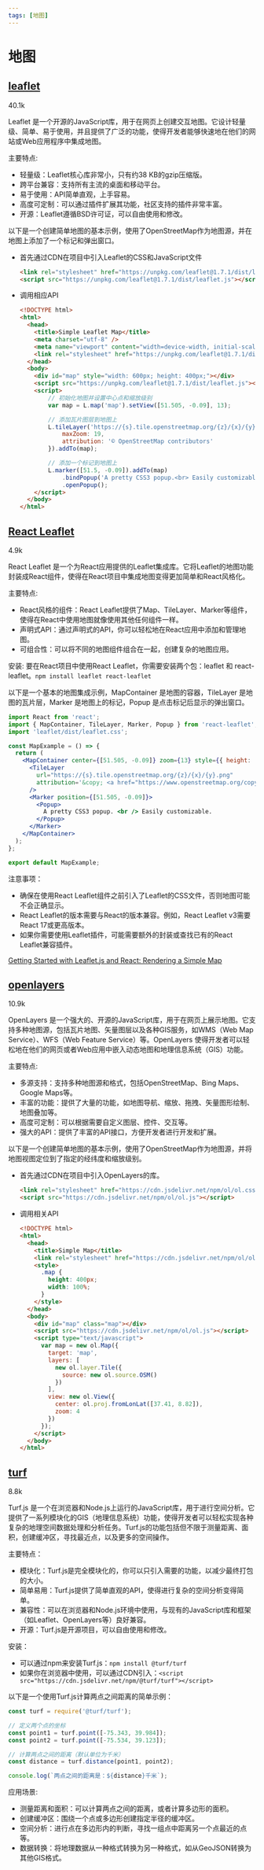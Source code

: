 ```yaml
---
tags: [地图]
---
```


# 地图
## [leaflet](https://github.com/Leaflet/Leaflet)
40.1k

Leaflet 是一个开源的JavaScript库，用于在网页上创建交互地图。它设计轻量级、简单、易于使用，并且提供了广泛的功能，使得开发者能够快速地在他们的网站或Web应用程序中集成地图。

主要特点:
- 轻量级：Leaflet核心库非常小，只有约38 KB的gzip压缩版。
- 跨平台兼容：支持所有主流的桌面和移动平台。
- 易于使用：API简单直观，上手容易。
- 高度可定制：可以通过插件扩展其功能，社区支持的插件非常丰富。
- 开源：Leaflet遵循BSD许可证，可以自由使用和修改。

以下是一个创建简单地图的基本示例，使用了OpenStreetMap作为地图源，并在地图上添加了一个标记和弹出窗口。
- 首先通过CDN在项目中引入Leaflet的CSS和JavaScript文件
  ```html
  <link rel="stylesheet" href="https://unpkg.com/leaflet@1.7.1/dist/leaflet.css" />
  <script src="https://unpkg.com/leaflet@1.7.1/dist/leaflet.js"></script>
  ```
- 调用相应API
  ```html
  <!DOCTYPE html>
  <html>
    <head>
      <title>Simple Leaflet Map</title>
      <meta charset="utf-8" />
      <meta name="viewport" content="width=device-width, initial-scale=1.0">
      <link rel="stylesheet" href="https://unpkg.com/leaflet@1.7.1/dist/leaflet.css" />
    </head>
    <body>
      <div id="map" style="width: 600px; height: 400px;"></div>
      <script src="https://unpkg.com/leaflet@1.7.1/dist/leaflet.js"></script>
      <script>
          // 初始化地图并设置中心点和缩放级别
          var map = L.map('map').setView([51.505, -0.09], 13);

          // 添加瓦片图层到地图上
          L.tileLayer('https://{s}.tile.openstreetmap.org/{z}/{x}/{y}.png', {
              maxZoom: 19,
              attribution: '© OpenStreetMap contributors'
          }).addTo(map);

          // 添加一个标记到地图上
          L.marker([51.5, -0.09]).addTo(map)
              .bindPopup('A pretty CSS3 popup.<br> Easily customizable.')
              .openPopup();
      </script>
    </body>
  </html>
  ```

## [React Leaflet](https://github.com/PaulLeCam/react-leaflet)
4.9k

React Leaflet 是一个为React应用提供的Leaflet集成库。它将Leaflet的地图功能封装成React组件，使得在React项目中集成地图变得更加简单和React风格化。

主要特点:
- React风格的组件：React Leaflet提供了Map、TileLayer、Marker等组件，使得在React中使用地图就像使用其他任何组件一样。
- 声明式API：通过声明式的API，你可以轻松地在React应用中添加和管理地图。
- 可组合性：可以将不同的地图组件组合在一起，创建复杂的地图应用。

安装: 要在React项目中使用React Leaflet，你需要安装两个包：leaflet 和 react-leaflet。`npm install leaflet react-leaflet`

以下是一个基本的地图集成示例，MapContainer 是地图的容器，TileLayer 是地图的瓦片层，Marker 是地图上的标记，Popup 是点击标记后显示的弹出窗口。
```jsx
import React from 'react';
import { MapContainer, TileLayer, Marker, Popup } from 'react-leaflet';
import 'leaflet/dist/leaflet.css';

const MapExample = () => {
  return (
    <MapContainer center={[51.505, -0.09]} zoom={13} style={{ height: '100vh', width: '100%' }}>
      <TileLayer
        url="https://{s}.tile.openstreetmap.org/{z}/{x}/{y}.png"
        attribution='&copy; <a href="https://www.openstreetmap.org/copyright">OpenStreetMap</a> contributors'
      />
      <Marker position={[51.505, -0.09]}>
        <Popup>
          A pretty CSS3 popup. <br /> Easily customizable.
        </Popup>
      </Marker>
    </MapContainer>
  );
};

export default MapExample;
```

注意事项：
- 确保在使用React Leaflet组件之前引入了Leaflet的CSS文件，否则地图可能不会正确显示。
- React Leaflet的版本需要与React的版本兼容。例如，React Leaflet v3需要React 17或更高版本。
- 如果你需要使用Leaflet插件，可能需要额外的封装或查找已有的React Leaflet兼容插件。

[Getting Started with Leaflet.js and React: Rendering a Simple Map](https://medium.com/@timndichu/getting-started-with-leaflet-js-and-react-rendering-a-simple-map-ef9ee0498202)

## [openlayers](https://github.com/openlayers/openlayers)
10.9k

OpenLayers 是一个强大的、开源的JavaScript库，用于在网页上展示地图。它支持多种地图源，包括瓦片地图、矢量图层以及各种GIS服务，如WMS（Web Map Service）、WFS（Web Feature Service）等。OpenLayers 使得开发者可以轻松地在他们的网页或者Web应用中嵌入动态地图和地理信息系统（GIS）功能。

主要特点:
- 多源支持：支持多种地图源和格式，包括OpenStreetMap、Bing Maps、Google Maps等。
- 丰富的功能：提供了大量的功能，如地图导航、缩放、拖拽、矢量图形绘制、地图叠加等。
- 高度可定制：可以根据需要自定义图层、控件、交互等。
- 强大的API：提供了丰富的API接口，方便开发者进行开发和扩展。

以下是一个创建简单地图的基本示例，使用了OpenStreetMap作为地图源，并将地图视图定位到了指定的经纬度和缩放级别。
- 首先通过CDN在项目中引入OpenLayers的库。
  ```html
  <link rel="stylesheet" href="https://cdn.jsdelivr.net/npm/ol/ol.css" type="text/css">
  <script src="https://cdn.jsdelivr.net/npm/ol/ol.js"></script>
  ```
- 调用相关API
  ```html
  <!DOCTYPE html>
  <html>
    <head>
      <title>Simple Map</title>
      <link rel="stylesheet" href="https://cdn.jsdelivr.net/npm/ol/ol.css" type="text/css">
      <style>
        .map {
          height: 400px;
          width: 100%;
        }
      </style>
    </head>
    <body>
      <div id="map" class="map"></div>
      <script src="https://cdn.jsdelivr.net/npm/ol/ol.js"></script>
      <script type="text/javascript">
        var map = new ol.Map({
          target: 'map',
          layers: [
            new ol.layer.Tile({
              source: new ol.source.OSM()
            })
          ],
          view: new ol.View({
            center: ol.proj.fromLonLat([37.41, 8.82]),
            zoom: 4
          })
        });
      </script>
    </body>
  </html>
  ```

## [turf](https://github.com/Turfjs/turf/)
8.8k

Turf.js 是一个在浏览器和Node.js上运行的JavaScript库，用于进行空间分析。它提供了一系列模块化的GIS（地理信息系统）功能，使得开发者可以轻松实现各种复杂的地理空间数据处理和分析任务。Turf.js的功能包括但不限于测量距离、面积，创建缓冲区，寻找最近点，以及更多的空间操作。

主要特点：
- 模块化：Turf.js是完全模块化的，你可以只引入需要的功能，以减少最终打包的大小。
- 简单易用：Turf.js提供了简单直观的API，使得进行复杂的空间分析变得简单。
- 兼容性：可以在浏览器和Node.js环境中使用，与现有的JavaScript库和框架（如Leaflet、OpenLayers等）良好兼容。
- 开源：Turf.js是开源项目，可以自由使用和修改。

安装：
- 可以通过npm来安装Turf.js：`npm install @turf/turf`
- 如果你在浏览器中使用，可以通过CDN引入：`<script src="https://cdn.jsdelivr.net/npm/@turf/turf"></script>`

以下是一个使用Turf.js计算两点之间距离的简单示例：
```js
const turf = require('@turf/turf');

// 定义两个点的坐标
const point1 = turf.point([-75.343, 39.984]);
const point2 = turf.point([-75.534, 39.123]);

// 计算两点之间的距离（默认单位为千米）
const distance = turf.distance(point1, point2);

console.log(`两点之间的距离是：${distance}千米`);
```

应用场景:
- 测量距离和面积：可以计算两点之间的距离，或者计算多边形的面积。
- 创建缓冲区：围绕一个点或多边形创建指定半径的缓冲区。
- 空间分析：进行点在多边形内的判断，寻找一组点中距离另一个点最近的点等。
- 数据转换：将地理数据从一种格式转换为另一种格式，如从GeoJSON转换为其他GIS格式。